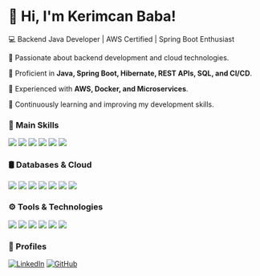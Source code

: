 # 👋 Hi, I'm Kerimcan Baba!  
💻 Backend Java Developer | AWS Certified | Spring Boot Enthusiast

🚀 Passionate about backend development and cloud technologies.

🔹 Proficient in **Java, Spring Boot, Hibernate, REST APIs, SQL, and CI/CD**. 

🔹 Experienced with **AWS, Docker, and Microservices**.

🔹 Continuously learning and improving my development skills. 

### 🔧 Main Skills
<p align="left"> <img src="https://img.shields.io/badge/Java-007396?style=flat&logo=java&logoColor=white" /> <img src="https://img.shields.io/badge/Spring_Boot-6DB33F?style=flat&logo=spring&logoColor=white" /> <img src="https://img.shields.io/badge/Node.js-43853D?style=flat&logo=node.js&logoColor=white" /> <img src="https://img.shields.io/badge/React-61DAFB?style=flat&logo=react&logoColor=white" /> <img src="https://img.shields.io/badge/Python-3776AB?style=flat&logo=python&logoColor=white" /> <img src="https://img.shields.io/badge/REST-005571?style=flat&logo=rest&logoColor=white" />


</p>

### 🛢️ Databases & Cloud
<p align="left"> <img src="https://img.shields.io/badge/PostgreSQL-316192?style=flat&logo=postgresql&logoColor=white" /> <img src="https://img.shields.io/badge/MySQL-4479A1?style=flat&logo=mysql&logoColor=white" /> <img src="https://img.shields.io/badge/Oracle-F80000?style=flat&logo=oracle&logoColor=white" /> <img src="https://img.shields.io/badge/AWS-FF9900?style=flat&logo=amazonaws&logoColor=white" /> <img src="https://img.shields.io/badge/Docker-2496ED?style=flat&logo=docker&logoColor=white" /> <img src="https://img.shields.io/badge/MongoDB-47A248?style=flat&logo=mongodb&logoColor=white" />
<img src="https://img.shields.io/badge/CircleCI-343434?style=flat&logo=circleci&logoColor=white" />
 </p>

### ⚙️ Tools & Technologies
<p align="left"> <img src="https://img.shields.io/badge/Git-F05032?style=flat&logo=git&logoColor=white" /> <img src="https://img.shields.io/badge/JIRA-0052CC?style=flat&logo=jira&logoColor=white" /> <img src="https://img.shields.io/badge/JUnit-25A162?style=flat&logo=junit5&logoColor=white" /> <img src="https://img.shields.io/badge/Postman-FF6C37?style=flat&logo=postman&logoColor=white" />
<img src="https://img.shields.io/badge/Swagger-85EA2D?style=flat&logo=swagger&logoColor=white" />
<img src="https://img.shields.io/badge/IntelliJ_IDEA-000000?style=flat&logo=intellij-idea&logoColor=white" />
 </p>

### 🔗 Profiles 

[![LinkedIn](https://img.shields.io/badge/LinkedIn-blue?style=flat&logo=linkedin)](https://linkedin.com/in/kjohnbaba)     [![GitHub](https://img.shields.io/badge/GitHub-black?style=flat&logo=github)](https://github.com/kjohnbaba)  

